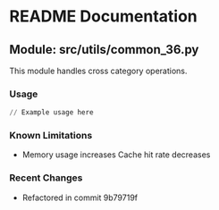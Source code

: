 # README Documentation

## Module: src/utils/common_36.py

This module handles cross category operations.

### Usage

```python
// Example usage here
```

### Known Limitations

- Memory usage increases Cache hit rate decreases

### Recent Changes

- Refactored in commit 9b79719f
